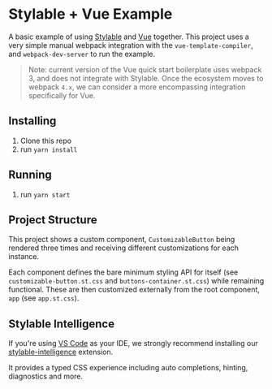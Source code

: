 # Stylable + Vue Example

A basic example of using [Stylable](https://stylable.io) and [Vue](https://vuejs.org/) together. 
This project uses a very simple manual webpack integration with the `vue-template-compiler`, and `webpack-dev-server` to run the example.

> Note: current version of the Vue quick start boilerplate uses webpack 3, and does not integrate with Stylable.
> Once the ecosystem moves to webpack `4.x`, we can consider a more encompassing integration specifically for Vue.

## Installing
1. Clone this repo
2. run `yarn install`

## Running
1. run `yarn start`

## Project Structure

This project shows a custom component, `CustomizableButton` being rendered three times and receiving different customizations for each instance.

Each component defines the bare minimum styling API for itself (see `customizable-button.st.css` and `buttons-container.st.css`) while remaining functional.
These are then customized externally from the root component, `app` (see `app.st.css`).

## Stylable Intelligence

If you're using [VS Code](https://code.visualstudio.com/) as your IDE, we strongly recommend installing our [stylable-intelligence](https://marketplace.visualstudio.com/items?itemName=wix.stylable-intelligence) extension.

It provides a typed CSS experience including auto completions, hinting, diagnostics and more.

